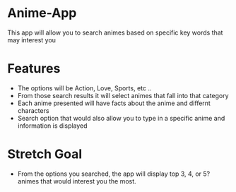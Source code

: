 # Anime-App

This app will allow you to search animes based on specific key words that may interest you 

# Features 

- The options will be Action, Love, Sports, etc .. 
- From those search results it will select animes that fall into that category
- Each anime presented will have facts about the anime and differnt characters
- Search option that would also allow you to type in a specific anime and information is displayed

# Stretch Goal 

- From the options you searched, the app will display top 3, 4, or 5? animes that would interest you the most. 


 
